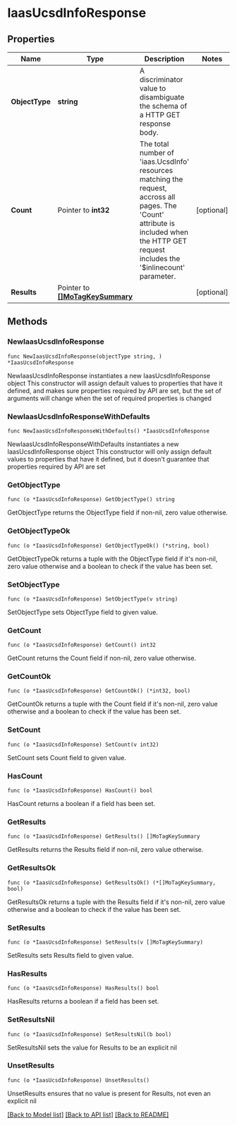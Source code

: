 # IaasUcsdInfoResponse

## Properties

Name | Type | Description | Notes
------------ | ------------- | ------------- | -------------
**ObjectType** | **string** | A discriminator value to disambiguate the schema of a HTTP GET response body. | 
**Count** | Pointer to **int32** | The total number of &#39;iaas.UcsdInfo&#39; resources matching the request, accross all pages. The &#39;Count&#39; attribute is included when the HTTP GET request includes the &#39;$inlinecount&#39; parameter. | [optional] 
**Results** | Pointer to [**[]MoTagKeySummary**](mo.TagKeySummary.md) |  | [optional] 

## Methods

### NewIaasUcsdInfoResponse

`func NewIaasUcsdInfoResponse(objectType string, ) *IaasUcsdInfoResponse`

NewIaasUcsdInfoResponse instantiates a new IaasUcsdInfoResponse object
This constructor will assign default values to properties that have it defined,
and makes sure properties required by API are set, but the set of arguments
will change when the set of required properties is changed

### NewIaasUcsdInfoResponseWithDefaults

`func NewIaasUcsdInfoResponseWithDefaults() *IaasUcsdInfoResponse`

NewIaasUcsdInfoResponseWithDefaults instantiates a new IaasUcsdInfoResponse object
This constructor will only assign default values to properties that have it defined,
but it doesn't guarantee that properties required by API are set

### GetObjectType

`func (o *IaasUcsdInfoResponse) GetObjectType() string`

GetObjectType returns the ObjectType field if non-nil, zero value otherwise.

### GetObjectTypeOk

`func (o *IaasUcsdInfoResponse) GetObjectTypeOk() (*string, bool)`

GetObjectTypeOk returns a tuple with the ObjectType field if it's non-nil, zero value otherwise
and a boolean to check if the value has been set.

### SetObjectType

`func (o *IaasUcsdInfoResponse) SetObjectType(v string)`

SetObjectType sets ObjectType field to given value.


### GetCount

`func (o *IaasUcsdInfoResponse) GetCount() int32`

GetCount returns the Count field if non-nil, zero value otherwise.

### GetCountOk

`func (o *IaasUcsdInfoResponse) GetCountOk() (*int32, bool)`

GetCountOk returns a tuple with the Count field if it's non-nil, zero value otherwise
and a boolean to check if the value has been set.

### SetCount

`func (o *IaasUcsdInfoResponse) SetCount(v int32)`

SetCount sets Count field to given value.

### HasCount

`func (o *IaasUcsdInfoResponse) HasCount() bool`

HasCount returns a boolean if a field has been set.

### GetResults

`func (o *IaasUcsdInfoResponse) GetResults() []MoTagKeySummary`

GetResults returns the Results field if non-nil, zero value otherwise.

### GetResultsOk

`func (o *IaasUcsdInfoResponse) GetResultsOk() (*[]MoTagKeySummary, bool)`

GetResultsOk returns a tuple with the Results field if it's non-nil, zero value otherwise
and a boolean to check if the value has been set.

### SetResults

`func (o *IaasUcsdInfoResponse) SetResults(v []MoTagKeySummary)`

SetResults sets Results field to given value.

### HasResults

`func (o *IaasUcsdInfoResponse) HasResults() bool`

HasResults returns a boolean if a field has been set.

### SetResultsNil

`func (o *IaasUcsdInfoResponse) SetResultsNil(b bool)`

 SetResultsNil sets the value for Results to be an explicit nil

### UnsetResults
`func (o *IaasUcsdInfoResponse) UnsetResults()`

UnsetResults ensures that no value is present for Results, not even an explicit nil

[[Back to Model list]](../README.md#documentation-for-models) [[Back to API list]](../README.md#documentation-for-api-endpoints) [[Back to README]](../README.md)


